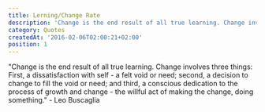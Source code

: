 ```yaml
---
title: Lerning/Change Rate
description: 'Change is the end result of all true learning. Change involves three things: First, a...'
category: Quotes
createdAt: '2016-02-06T02:00:21+02:00'
position: 1
---
```


"Change is the end result of all true learning. Change involves three things: First, a dissatisfaction with self - a felt void or need; second, a decision to change to fill the void or need; and third, a conscious dedication to the process of growth and change - the willful act of making the change, doing something." - Leo Buscaglia
